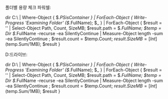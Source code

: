 폴더별 용량 체크 파워쉘:

dir C:\ | Where-Object { $_.PSisContainer } | ForEach-Object { Write-Progress 'Examining Folder' ($_.FullName); $_ } | ForEach-Object { $result = '' | Select-Object Path, Count, SizeMB; $result.path = $_.FullName; $temp = Dir $_.FullName -recurse -ea SilentlyContinue | Measure-Object length -sum -ea SilentlyContinue ; $result.count = $temp.Count; $result.SizeMB = [Int]($temp.Sum/1MB); $result }  



D:드라이브:

dir D:\ | Where-Object { $_.PSisContainer } | ForEach-Object { Write-Progress 'Examining Folder' ($_.FullName); $_ } | ForEach-Object { $result = '' | Select-Object Path, Count, SizeMB; $result.path = $_.FullName; $temp = Dir $_.FullName -recurse -ea SilentlyContinue | Measure-Object length -sum -ea SilentlyContinue ; $result.count = $temp.Count; $result.SizeMB = [Int]($temp.Sum/1MB); $result }